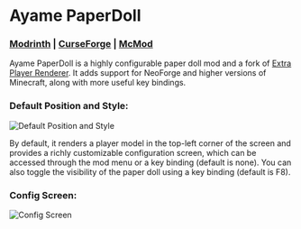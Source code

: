 # Ayame PaperDoll

### [Modrinth](https://modrinth.com/mod/ayame-paperdoll) | [CurseForge](https://www.curseforge.com/minecraft/mc-mods/ayame-paperdoll) | [McMod](https://www.mcmod.cn/class/17015.html)

Ayame PaperDoll is a highly configurable paper doll mod and a fork of [Extra Player Renderer](https://github.com/LucunJi/ExtraPlayerRenderer). It adds support for NeoForge and higher versions of Minecraft, along with more useful key bindings.

### Default Position and Style:
![Default Position and Style](https://cdn.modrinth.com/data/cached_images/645bade5e9a52fa93b0c148d3bc2a46b9372fbfa.png)

By default, it renders a player model in the top-left corner of the screen and provides a richly customizable configuration screen, which can be accessed through the mod menu or a key binding (default is none). You can also toggle the visibility of the paper doll using a key binding (default is F8).

### Config Screen:
![Config Screen](https://cdn.modrinth.com/data/cached_images/4da8ff97ea5541c87d65afac533059fb043a26fc.jpeg)
